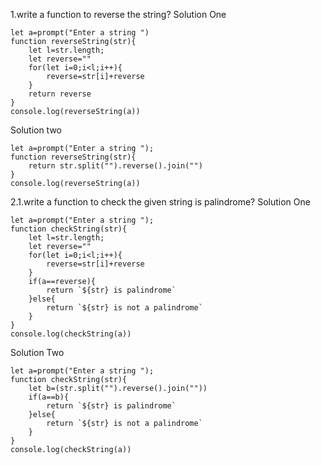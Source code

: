
1.write a function to reverse the string?
Solution One
```
let a=prompt("Enter a string ")
function reverseString(str){
    let l=str.length;
    let reverse=""
    for(let i=0;i<l;i++){
        reverse=str[i]+reverse
    }
    return reverse
}
console.log(reverseString(a))
```
Solution two
```
let a=prompt("Enter a string ");
function reverseString(str){
    return str.split("").reverse().join("")
}
console.log(reverseString(a))
```
2.1.write a function to check the given string is palindrome? Solution One
```
let a=prompt("Enter a string ");
function checkString(str){
    let l=str.length;
    let reverse=""
    for(let i=0;i<l;i++){
        reverse=str[i]+reverse
    }
    if(a==reverse){
        return `${str} is palindrome`
    }else{
        return `${str} is not a palindrome`
    }
}
console.log(checkString(a))
```
Solution Two
```
let a=prompt("Enter a string ");
function checkString(str){
    let b=(str.split("").reverse().join(""))
    if(a==b){
        return `${str} is palindrome`
    }else{
        return `${str} is not a palindrome`
    }
}
console.log(checkString(a))
```

